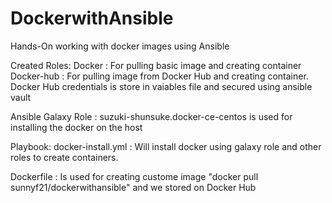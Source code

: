 # DockerwithAnsible

Hands-On working with docker images using Ansible

Created Roles:
Docker : For pulling basic image and creating container
Docker-hub : For pulling image from Docker Hub and creating container. Docker Hub credentials is store in vaiables file and secured using              ansible vault 

Ansible Galaxy Role : suzuki-shunsuke.docker-ce-centos is used for installing the docker on the host

Playbook:
docker-install.yml : Will install docker using galaxy role and other roles to create containers.

Dockerfile : Is used for creating custome image "docker pull sunnyf21/dockerwithansible" and we stored on Docker Hub
